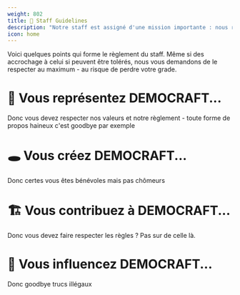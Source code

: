 ```yaml
---
weight: 802
title: 💝 Staff Guidelines
description: "Notre staff est assigné d'une mission importante : nous représenter. C'est pour cela que nous assurer qu'il respecte nos valeurs est une priorité."
icon: home
---
```


Voici quelques points qui forme le règlement du staff. Même si des accrochage à celui si peuvent être tolérés, nous vous demandons de le respecter au maximum - au risque de perdre votre grade.

# 🧡 Vous représentez DEMOCRAFT...
Donc vous devez respecter nos valeurs et notre règlement - toute forme de propos haineux c'est goodbye par exemple

# 🕳 Vous créez DEMOCRAFT...
Donc certes vous êtes bénévoles mais pas chômeurs

# 🏗 Vous contribuez à DEMOCRAFT...
Donc vous devez faire respecter les règles ? Pas sur de celle là.

# 🧭 Vous influencez DEMOCRAFT...
Donc goodbye trucs illégaux
